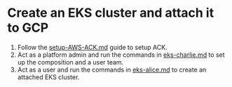 # Create an EKS cluster and attach it to GCP

1. Follow the [setup-AWS-ACK.md](setup-AWS-ACK.md) guide to setup ACK.
2. Act as a platform admin and run the commands in [eks-charlie.md](eks-charlie.md)
   to set up the composition and a user team.
3. Act as a user and run the commands in [eks-alice.md](eks-alice.md) to create
   an attached EKS cluster.
